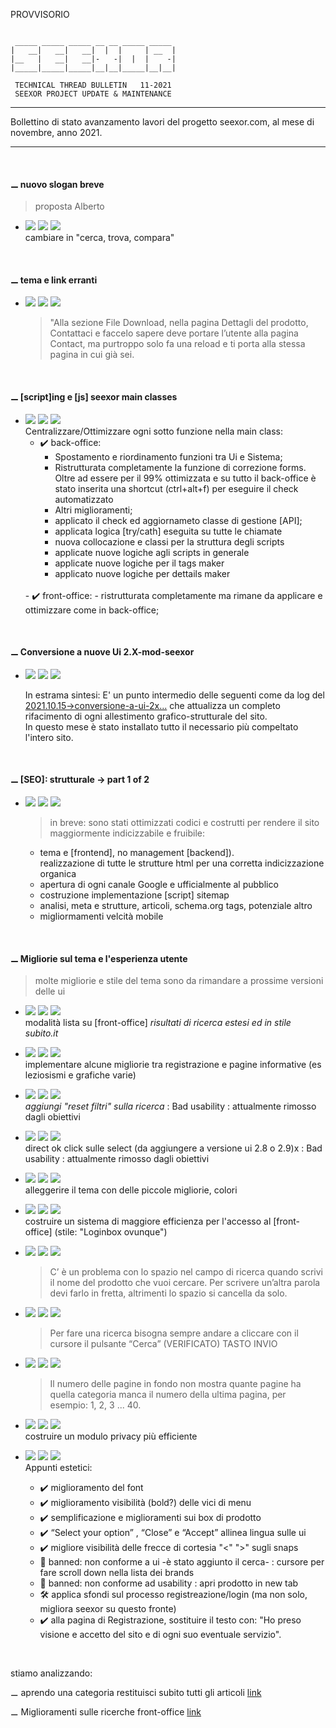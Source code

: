 PROVVISORIO

~~~

 _____ _____ _____ __ __ _____ _____
|   __|   __|   __|  |  |     | __  |
|__   |   __|   __|-   -|  |  |    -|
|_____|_____|_____|__|__|_____|__|__|

 TECHNICAL THREAD BULLETIN   11-2021
 SEEXOR PROJECT UPDATE & MAINTENANCE

~~~

---

Bollettino di stato avanzamento lavori del progetto seexor.com, al mese di novembre, anno 2021.

---

<br>

#### ⚊ nuovo slogan breve
> proposta Alberto

-	[![](https://img.shields.io/badge/--FF00FF.svg)]()
	[![](https://img.shields.io/badge/--F1F1F1.svg)]()
	[![](https://img.shields.io/badge/completed-11/21-green.svg)]()<br>
 	cambiare in "cerca, trova, compara"

<br>

#### ⚊ tema e link erranti

- 	[![](https://img.shields.io/badge/--FF00FF.svg)]()
	[![](https://img.shields.io/badge/--F1F1F1.svg)]()
	[![](https://img.shields.io/badge/completed-09/25-green.svg)]()<br>
	> "Alla sezione File Download, nella pagina Dettagli del prodotto, Contattaci e faccelo sapere deve portare l’utente alla pagina Contact, ma purtroppo solo fa una reload e ti porta alla stessa pagina in cui già sei.

<br>

#### ⚊ [script]ing e [js] seexor main classes

- 	[![](https://img.shields.io/badge/--FF00FF.svg)]()
	[![](https://img.shields.io/badge/--F1F1F1.svg)]()
	[![](https://img.shields.io/badge/completed-11/21-green.svg)]()<br>
	Centralizzare/Ottimizzare ogni sotto funzione nella main class:
	- ✔️ back-office: 
		- Spostamento e riordinamento funzioni tra Ui e Sistema;
		- Ristrutturata completamente la funzione di correzione forms. Oltre ad essere per il 99% ottimizzata e su tutto il back-office è stato inserita una shortcut (ctrl+alt+f) per eseguire il check automatizzato
		- Altri miglioramenti;
		- applicato il check ed aggiornameto classe di gestione [API];
		- applicata logica [try/cath] eseguita su tutte le chiamate
		- nuova collocazione e classi per la struttura degli scripts
		- applicate nuove logiche agli scripts in generale
		- applicate nuove logiche per il tags maker
		- applicato nuove logiche per dettails maker
	<br>
	- ✔️ front-office:
		-  ristrutturata completamente ma rimane da applicare e ottimizzare come in back-office;

<br>

#### ⚊ Conversione a nuove Ui 2.X-mod-seexor

-	[![](https://img.shields.io/badge/--FF00FF.svg)]()
	[![](https://img.shields.io/badge/--F1F1F1.svg)]()
	[![](https://img.shields.io/badge/completed-11/21-green.svg)]()<br>

	In estrama sintesi: E' un punto intermedio delle seguenti come da log del [2021.10.15->conversione-a-ui-2x...](https://github.com/SeexorDev/diary-log/blob/main/ttb/2021.10.15.ttb.updates.md#-conversione-a-ui-2x-back-office-completatofront-office-in-esecuzione)
	che attualizza un completo rifacimento di ogni allestimento grafico-strutturale del sito.<br>
	In questo mese è stato installato tutto il necessario più compeltato l'intero sito.

<br>

#### ⚊ [SEO]: strutturale -> part 1 of 2

-	[![](https://img.shields.io/badge/--FF00FF.svg)]()
	[![](https://img.shields.io/badge/--F1F1F1.svg)]()
	[![](https://img.shields.io/badge/completed-11/21-green.svg)]()<br>

	> in breve: sono stati ottimizzati codici e costrutti per rendere il sito maggiormente indicizzabile e fruibile:

	- tema e [frontend], no management [backend]). <br> realizzazione di tutte le strutture html per una corretta indicizzazione organica
	- apertura di ogni canale Google e ufficialmente al pubblico
	- costruzione implementazione [script] sitemap
	- analisi, meta e strutture, articoli, schema.org tags, potenziale altro
	- migliormamenti velcità mobile

<br>

#### ⚊ Migliorie sul tema e l'esperienza utente

> molte migliorie e stile del tema sono da rimandare a prossime versioni delle ui

- 	[![](https://img.shields.io/badge/--FF00FF.svg)]()
	[![](https://img.shields.io/badge/--F1F1F1.svg)]()
	[![](https://img.shields.io/badge/--F1F1F1.svg)]()<br>
	modalità lista su [front-office] _risultati di ricerca estesi ed in stile subito.it_

-	[![](https://img.shields.io/badge/--FF00FF.svg)]()
	[![](https://img.shields.io/badge/--F1F1F1.svg)]()
	[![](https://img.shields.io/badge/completed-11/21-green.svg)]()<br>
	implementare alcune migliorie tra registrazione e pagine informative (es leziosismi e grafiche varie)

- 	[![](https://img.shields.io/badge/--FF00FF.svg)]()
	[![](https://img.shields.io/badge/--F1F1F1.svg)]()
	[![](https://img.shields.io/badge/banned-11/21-red.svg)]()<br>
	_aggiungi "reset filtri" sulla ricerca_ : Bad usability : attualmente rimosso dagli obiettivi

-	[![](https://img.shields.io/badge/--FF00FF.svg)]()
	[![](https://img.shields.io/badge/--F1F1F1.svg)]()
	[![](https://img.shields.io/badge/banned-11/21-red.svg)]()<br>
	direct ok click sulle select (da aggiungere a versione ui 2.8 o 2.9)x : Bad usability : attualmente rimosso dagli obiettivi

-	[![](https://img.shields.io/badge/--FF00FF.svg)]()
	[![](https://img.shields.io/badge/--F1F1F1.svg)]()
	[![](https://img.shields.io/badge/completed-11/21-green.svg)]()<br>
	alleggerire il tema con delle piccole migliorie, colori

- 	[![](https://img.shields.io/badge/--FF00FF.svg)]()
	[![](https://img.shields.io/badge/--F1F1F1.svg)]()
	[![](https://img.shields.io/badge/completed-11/21-green.svg)]()<br>
	costruire un sistema di maggiore efficienza per l'accesso al [front-office] (stile: "Loginbox ovunque")

- 	[![](https://img.shields.io/badge/--FF00FF.svg)]()
	[![](https://img.shields.io/badge/--F1F1F1.svg)]()
	[![](https://img.shields.io/badge/completed-11/21-green.svg)]()<br>
	> C’ è un problema con lo spazio nel campo di ricerca quando scrivi il nome del prodotto che vuoi cercare.  Per scrivere un’altra parola devi farlo in fretta, altrimenti lo spazio si cancella da solo. 

- 	[![](https://img.shields.io/badge/--FF00FF.svg)]()
	[![](https://img.shields.io/badge/--F1F1F1.svg)]()
	[![](https://img.shields.io/badge/completed-11/21-green.svg)]()<br>
	> Per fare una ricerca bisogna sempre andare a cliccare con il cursore il pulsante “Cerca” (VERIFICATO)  TASTO INVIO

- 	[![](https://img.shields.io/badge/--FF00FF.svg)]()
	[![](https://img.shields.io/badge/--F1F1F1.svg)]()
	[![](https://img.shields.io/badge/completed-11/21-green.svg)]()<br>
	> Il numero delle pagine in fondo non mostra quante pagine ha quella categoria manca il numero della ultima pagina, per esempio: 1, 2, 3 ... 40.
 
- 	[![](https://img.shields.io/badge/--FF00FF.svg)]()
	[![](https://img.shields.io/badge/--F1F1F1.svg)]()
	[![](https://img.shields.io/badge/completed-11/21-green.svg)]()<br>
	costruire un modulo privacy più efficiente

-	[![](https://img.shields.io/badge/--FF00FF.svg)]()
	[![](https://img.shields.io/badge/--F1F1F1.svg)]()
	[![](https://img.shields.io/badge/completed-11/21-green.svg)]()<br>
	Appunti estetici:
	- ✔️ miglioramento del font
	- ✔️ miglioramento visibilità (bold?) delle vici di menu
	- ✔️ semplificazione e miglioramenti sui box di prodotto
	- ✔️ “Select your option” , “Close” e “Accept” allinea lingua sulle ui
	- ✔️ migliore visibilità delle frecce di cortesia "<" ">" sugli snaps
	- 🚫 banned: non conforme a ui -è stato aggiunto il cerca- : cursore per fare scroll down nella lista dei brands
	- 🚫 banned: non conforme ad usability : apri prodotto in new tab
	- 🛠 applica sfondi sul processo registreazione/login (ma non solo, migliora seexor su questo fronte)
	- ✔️ alla pagina di Registrazione, sostituire il testo con: "Ho preso visione e accetto del sito e di ogni suo eventuale servizio".

<br>

stiamo analizzando:

⚊ aprendo una categoria restituisci subito tutti gli articoli [link](https://github.com/SeexorDev/diary-log/blob/main/updates/2021.log.processing.v2.md#-aprendo-una-categoria-restituisci-subito-tutti-gli-articoli)


⚊ Miglioramenti sulle ricerche front-office [link](https://github.com/SeexorDev/diary-log/blob/main/updates/2021.log.processing.v2.md#-miglioramenti-sulle-ricerche-front-office)
